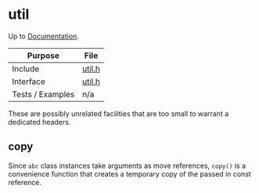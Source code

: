 # util

Up to [Documentation](../README.md).

Purpose          | File
---------------- | ----
Include          | [util.h](../../src/util.h)
Interface        | [util.h](../../src/util.h)
Tests / Examples | n/a

These are possibly unrelated facilities that are too small to warrant a dedicated headers.

## copy
Since `abc` class instances take arguments as move references, `copy()` is a convenience function that creates a temporary copy of the passed in const reference.
